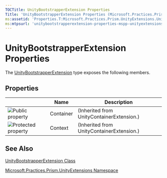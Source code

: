 ```yaml
---
TOCTitle: UnityBootstrapperExtension Properties
Title: 'UnityBootstrapperExtension Properties (Microsoft.Practices.Prism.UnityExtensions)'
ms:assetid: 'Properties.T:Microsoft.Practices.Prism.UnityExtensions.UnityBootstrapperExtension'
ms:mtpsurl: 'unitybootstrapperextension-properties-mspp-unityextensions.md'
---
```


# UnityBootstrapperExtension Properties

The [UnityBootstrapperExtension](https://msdn.microsoft.com/library/microsoft.practices.prism.unityextensions.unitybootstrapperextension) type exposes the following members.

## Properties


|                                                                                                      | Name      | Description                               |
|------------------------------------------------------------------------------------------------------|-----------|-------------------------------------------|
| ![Public property](/images/pubproperty.gif)     | Container | (Inherited from UnityContainerExtension.) |
| ![Protected property](/images/protproperty.gif) | Context   | (Inherited from UnityContainerExtension.) |

## See Also
[UnityBootstrapperExtension Class](https://msdn.microsoft.com/library/microsoft.practices.prism.unityextensions.unitybootstrapperextension)

[Microsoft.Practices.Prism.UnityExtensions Namespace](https://msdn.microsoft.com/library/microsoft.practices.prism.unityextensions)
